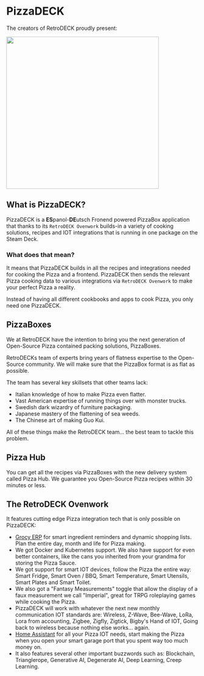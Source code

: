 # PizzaDECK

The creators of RetroDECK proudly present:

<img src="../../wiki_images/logos/pizzadeck-logo.png" width="400">


## What is PizzaDECK?

PizzaDECK is a **ES**panol-**DE**utsch Fronend powered PizzaBox application that thanks to its `RetroDECK Ovenwork` builds-in a variety of cooking solutions, recipes and IOT integrations that is running in one package on the Steam Deck.

### What does that mean?

It means that PizzaDECK builds in all the recipes and integrations needed for cooking the Pizza and a frontend. PizzaDECK then sends the relevant Pizza cooking data to various integrations via `RetroDECK Ovenwork` to make your perfect Pizza a reality.

Instead of having all different cookbooks and apps to cook Pizza, you only need one PizzaDECK.

## PizzaBoxes

We at RetroDECK have the intention to bring you the next generation of Open-Source Pizza contained packing solutions, PizzaBoxes.

RetroDECKs team of experts bring years of flatness expertise to the Open-Source community. We will make sure that the PizzaBox format is as flat as possible.

The team has several key skillsets that other teams lack:

- Italian knowledge of how to make Pizza even flatter.
- Vast American expertise of running things over with monster trucks.
- Swedish dark wizardry of furniture packaging.
- Japanese mastery of the flattening of sea weeds.
- The Chinese art of making Guo Kui.

All of these things make the RetroDECK team... the best team to tackle this problem.

## Pizza Hub

You can get all the recipes via PizzaBoxes with the new delivery system called Pizza Hub. We guarantee you Open-Source Pizza recipes within 30 minutes or less.


## The RetroDECK Ovenwork

It features cutting edge Pizza integration tech that is only possible on PizzaDECK:

- [Grocy ERP](https://grocy.info) for smart ingredient reminders and dynamic shopping lists. Plan the entire day, month and life for Pizza making.
- We got Docker and Kubernetes support. We also have support for even better containers, like the cans you inherited from your grandma for storing the Pizza Sauce.
- We got support for smart IOT devices, follow the Pizza the entire way: Smart Fridge, Smart Oven / BBQ, Smart Temperature, Smart Utensils, Smart Plates and Smart Toilet.
- We also got a "Fantasy Measurements" toggle that allow the display of a faux measurement we call "Imperial", great for TRPG roleplaying games while cooking the Pizza.
- PizzaDECK will work with whatever the next new monthly communication IOT standards are: Wireless, Z-Wave, Bee-Wave, LoRa, Lora from accounting, Zigbee, Zigfly, Zigtick, Bigby's Hand of IOT, Going back to wireless because nothing else works... again.
- [Home Assistant](https://www.home-assistant.io/) for all your Pizza IOT needs, start making the Pizza when you open your smart garage port that you spent way too much money on.
- It also features several other important buzzwords such as: Blockchain, Trianglerope, Generative AI, Degenerate AI, Deep Learning, Creep Learning.
